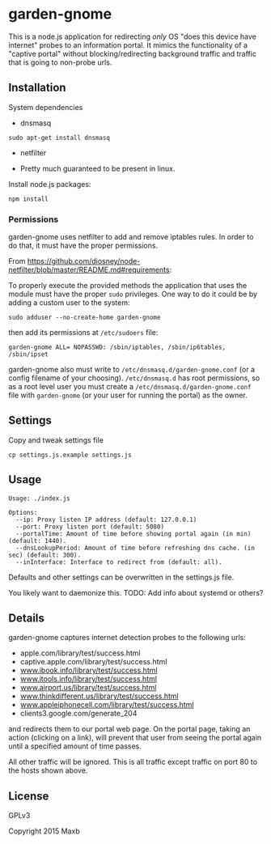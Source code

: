 # garden-gnome

This is a node.js application for redirecting *only* OS "does this device have internet" probes to an information portal.
It mimics the functionality of a "captive portal" without blocking/redirecting background traffic and traffic that is going to non-probe urls.

## Installation

System dependencies

* dnsmasq

```
sudo apt-get install dnsmasq
```

* netfilter
- Pretty much guaranteed to be present in linux.

Install node.js packages:

```
npm install
```

### Permissions

garden-gnome uses netfilter to add and remove iptables rules. In order to do that, it must have the proper permissions.

From https://github.com/diosney/node-netfilter/blob/master/README.md#requirements:

To properly execute the provided methods the application that uses the module must have the proper `sudo` privileges. 
One way to do it could be by adding a custom user to the system:

`sudo adduser --no-create-home garden-gnome`

then add its permissions at `/etc/sudoers` file:

`garden-gnome ALL= NOPASSWD: /sbin/iptables, /sbin/ip6tables, /sbin/ipset`

garden-gnome also must write to `/etc/dnsmasq.d/garden-gnome.conf` (or a config filename of your choosing). 
`/etc/dnsmasq.d` has root permissions, so as a root level user you must create a `/etc/dnsmasq.d/garden-gnome.conf` file with 
`garden-gnome` (or your user for running the portal) as the owner.

## Settings

Copy and tweak settings file

```
cp settings.js.example settings.js
```

## Usage

```
Usage: ./index.js

Options:
  --ip: Proxy listen IP address (default: 127.0.0.1)
  --port: Proxy listen port (default: 5080)
  --portalTime: Amount of time before showing portal again (in min) (default: 1440).
  --dnsLookupPeriod: Amount of time before refreshing dns cache. (in sec) (default: 300).
  --inInterface: Interface to redirect from (default: all).
```

Defaults and other settings can be overwritten in the settings.js file.

You likely want to daemonize this. TODO: Add info about systemd or others?


## Details

garden-gnome captures internet detection probes to the following urls:

* apple.com/library/test/success.html
* captive.apple.com/library/test/success.html
* www.ibook.info/library/test/success.html
* www.itools.info/library/test/success.html
* www.airport.us/library/test/success.html
* www.thinkdifferent.us/library/test/success.html
* www.appleiphonecell.com/library/test/success.html
* clients3.google.com/generate_204

and redirects them to our portal web page. On the portal page, taking an action (clicking on a link), will prevent that user from seeing the portal again
until a specified amount of time passes.

All other traffic will be ignored. This is all traffic except traffic on port 80 to the hosts shown above.


## License

GPLv3

Copyright 2015 Maxb
